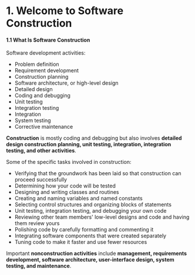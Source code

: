 # 1. Welcome to Software Construction

#### 1.1 What Is Software Construction

Software development activities:

* Problem definition
* Requirement development
* Construction planning
* Software architecture, or high-level design
* Detailed design
* Coding and debugging
* Unit testing
* Integration testing
* Integration
* System testing
* Corrective maintenance

**Construction** is mostly coding and debugging but also involves **detailed design construction planning, unit testing, integration, integration testing, and other activities**.

Some of the specific tasks involved in construction:

* Verifying that the groundwork has been laid so that construction can proceed successfully
* Determining how your code will be tested
* Designing and writing classes and routines
* Creating and naming variables and named constants
* Selecting control structures and organizing blocks of statements
* Unit testing, integration testing, and debugging your own code
* Reviewing other team members' low-level designs and code and having them review yours
* Polishing code by carefully formatting and commenting it
* Integrating software components that were created separately
* Tuning code to make it faster and use fewer resources

Important **nonconstruction activities** include **management, requirements development, software architecture, user-interface design, system testing, and maintenance**.

